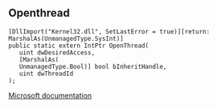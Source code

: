 ## Openthread

```
[DllImport("Kernel32.dll", SetLastError = true)][return: MarshalAs(UnmanagedType.SysInt)]
public static extern IntPtr OpenThread(
   uint dwDesiredAccess,
   [MarshalAs(
   UnmanagedType.Bool)] bool bInheritHandle,
   uint dwThreadId
);
```

[Microsoft documentation](https://docs.microsoft.com/en-us/windows/win32/api/processthreadsapi/nf-processthreadsapi-openthread)

